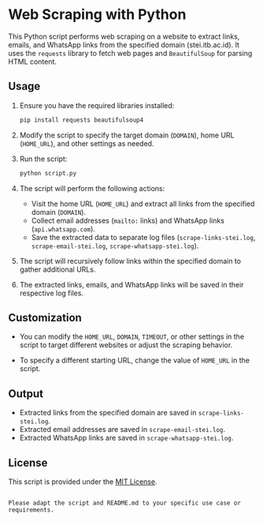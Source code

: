 # Web Scraping with Python

This Python script performs web scraping on a website to extract links, emails, and WhatsApp links from the specified domain (stei.itb.ac.id). It uses the `requests` library to fetch web pages and `BeautifulSoup` for parsing HTML content.

## Usage

1. Ensure you have the required libraries installed:

   ```bash
   pip install requests beautifulsoup4
   ```

2. Modify the script to specify the target domain (`DOMAIN`), home URL (`HOME_URL`), and other settings as needed.

3. Run the script:

   ```bash
   python script.py
   ```

4. The script will perform the following actions:

   - Visit the home URL (`HOME_URL`) and extract all links from the specified domain (`DOMAIN`).
   - Collect email addresses (`mailto:` links) and WhatsApp links (`api.whatsapp.com`).
   - Save the extracted data to separate log files (`scrape-links-stei.log`, `scrape-email-stei.log`, `scrape-whatsapp-stei.log`).

5. The script will recursively follow links within the specified domain to gather additional URLs.

6. The extracted links, emails, and WhatsApp links will be saved in their respective log files.

## Customization

- You can modify the `HOME_URL`, `DOMAIN`, `TIMEOUT`, or other settings in the script to target different websites or adjust the scraping behavior.

- To specify a different starting URL, change the value of `HOME_URL` in the script.

## Output

- Extracted links from the specified domain are saved in `scrape-links-stei.log`.
- Extracted email addresses are saved in `scrape-email-stei.log`.
- Extracted WhatsApp links are saved in `scrape-whatsapp-stei.log`.

## License

This script is provided under the [MIT License](LICENSE).
```

Please adapt the script and README.md to your specific use case or requirements.
